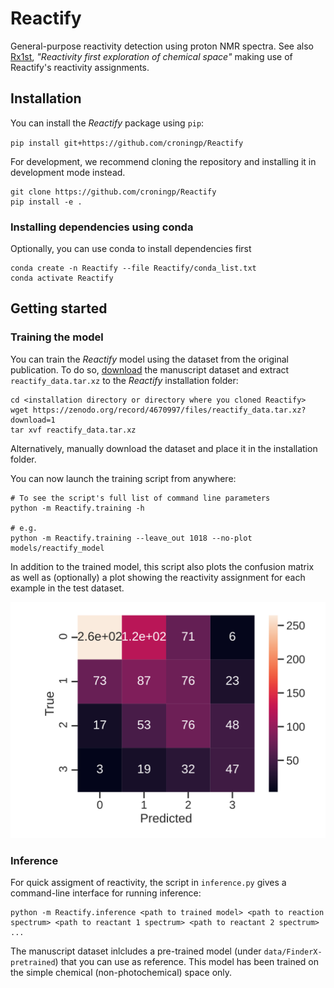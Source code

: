 # Reactify

General-purpose reactivity detection using proton NMR spectra. See also [Rx1st], _"Reactivity first exploration of chemical space"_ making use of Reactify's reactivity assignments. 

## Installation

You can install the _Reactify_ package using `pip`:

`pip install git+https://github.com/croningp/Reactify`

For development, we recommend cloning the repository and installing it in development mode instead.

```shell
git clone https://github.com/croningp/Reactify
pip install -e .
```

### Installing dependencies using conda
Optionally, you can use conda to install dependencies first
```shell
conda create -n Reactify --file Reactify/conda_list.txt
conda activate Reactify
``` 

## Getting started

### Training the model

You can train the _Reactify_ model using the dataset from the original publication. To do
so, [download] the manuscript dataset and extract `reactify_data.tar.xz` to the _Reactify_ installation
folder:

```shell
cd <installation directory or directory where you cloned Reactify>
wget https://zenodo.org/record/4670997/files/reactify_data.tar.xz?download=1
tar xvf reactify_data.tar.xz
```

Alternatively, manually download the dataset and place it in the installation folder.

You can now launch the training script from anywhere:

```shell
# To see the script's full list of command line parameters
python -m Reactify.training -h

# e.g.
python -m Reactify.training --leave_out 1018 --no-plot models/reactify_model
```

In addition to the trained model, this script also plots the confusion matrix as well as (optionally) a plot showing the reactivity assignment for each example in the test dataset.

![confusion matrix](confusion-matrix.svg)

### Inference
For quick assigment of reactivity, the script in `inference.py` gives a command-line interface for running inference:

```shell
python -m Reactify.inference <path to trained model> <path to reaction spectrum> <path to reactant 1 spectrum> <path to reactant 2 spectrum> ...
```

The manuscript dataset inlcludes a pre-trained model (under `data/FinderX-pretrained`) that you can use as reference. This model has been trained on the simple chemical (non-photochemical) space only.

[download]: https://zenodo.org/record/4670997
[Rx1st]: https://github.com/croningp/Rx1st